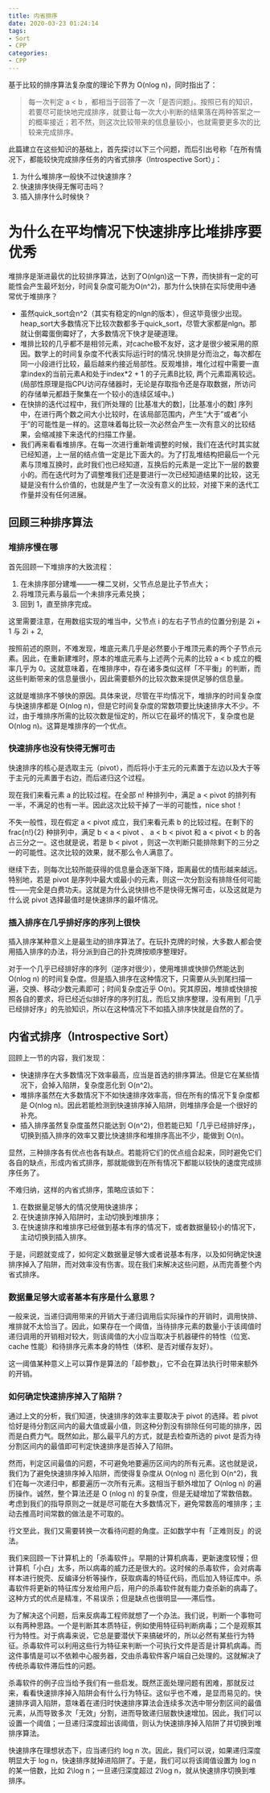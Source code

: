 ```yaml
---
title: 内省排序
date: 2020-03-23 01:24:14
tags:
- Sort
- CPP
categories:
- CPP
---
```



基于比较的排序算法复杂度的理论下界为 O(nlog n)，同时指出了：

> 每一次判定  a < b ，都相当于回答了一次「是否问题」。按照已有的知识，若要尽可能快地完成排序，就要让每一次大小判断的结果落在两种答案之一的概率接近；若不然，则这次比较带来的信息量较小，也就需要更多次的比较来完成排序。

此篇建立在这些知识的基础上，首先探讨以下三个问题，而后引出号称「在所有情况下，都能较快完成排序任务的内省式排序（Introspective Sort）」：

1.  为什么堆排序一般快不过快速排序？
2.  快速排序快得无懈可击吗？
3.  插入排序什么时候快？


# 为什么在平均情况下快速排序比堆排序要优秀

堆排序是渐进最优的比较排序算法，达到了O(nlgn)这一下界，而快排有一定的可能性会产生最坏划分，时间复杂度可能为O(n^2)，那为什么快排在实际使用中通常优于堆排序？

- 虽然quick_sort会n^2（其实有稳定的nlgn的版本），但这毕竟很少出现。heap_sort大多数情况下比较次数都多于quick_sort，尽管大家都是nlgn。那就让倒霉蛋倒霉好了，大多数情况下快才是硬道理。
- 堆排比较的几乎都不是相邻元素，对cache极不友好，这才是很少被采用的原因。数学上的时间复杂度不代表实际运行时的情况.快排是分而治之，每次都在同一小段进行比较，最后越来约接近局部性。反观堆排，堆化过程中需要一直拿index的当前元素A和处于index*2 + 1 的子元素B比较, 两个元素距离较远。(局部性原理是指CPU访问存储器时，无论是存取指令还是存取数据，所访问的存储单元都趋于聚集在一个较小的连续区域中。)
-  在快排的迭代过程中，我们所处理的 [比基准大的数]，[比基准小的数] 序列中，在进行两个数之间大小比较时，在该局部范围内，产生“大于”或者“小于”的可能性是一样的。这意味着每比较一次必然会产生一次有意义的比较结果，会缩减接下来迭代的扫描工作量。
- 我们再来看看堆排序。在每一次进行重新堆调整的时候，我们在迭代时其实就已经知道，上一层的结点值一定是比下面大的。为了打乱堆结构把最后一个元素与顶堆互换时，此时我们也已经知道，互换后的元素是一定比下一层的数要小的。而在迭代时为了调整堆我们还是要进行一次已经知道结果的比较，这无疑是没有什么价值的，也就是产生了一次没有意义的比较，对接下来的迭代工作量并没有任何进展。

[](#回顾三种排序算法 "回顾三种排序算法")回顾三种排序算法
--------------------------------

### [](#堆排序慢在哪 "堆排序慢在哪")堆排序慢在哪

首先回顾一下堆排序的大致流程：

1.  在未排序部分建堆——一棵二叉树，父节点总是比子节点大；
2.  将堆顶元素与最后一个未排序元素兑换；
3.  回到 1，直至排序完成。

这里需要注意，在用数组实现的堆当中，父节点 i 的左右子节点的位置分别是 2i + 1 与 2i + 2,

按照前述的原则，不难发现，堆底元素几乎是必然要小于堆顶元素的两个子节点元素。因此，在重新建堆时，原本的堆底元素与上述两个元素的比较  a < b  成立的概率几乎为 0。这就意味着，在堆排序中，存在诸多类似这样「不平衡」的判断，而这些判断带来的信息量很小，因此需要额外的比较次数来提供足够的信息量。

这就是堆排序不够快的原因。具体来说，尽管在平均情况下，堆排序的时间复杂度与快速排序都是 O(nlog n)，但是它时间复杂度的常数项要比快速排序大不少。不过，由于堆排序所需的比较次数是恒定的，所以它在最坏的情况下，复杂度也是 O(nlog n)。这算是堆排序的一个优点。

### [](#快速排序也没有快得无懈可击 "快速排序也没有快得无懈可击")快速排序也没有快得无懈可击

快速排序的核心是选取主元（pivot），而后将小于主元的元素置于左边以及大于等于主元的元素置于右边，而后递归这个过程。

现在我们来看元素 a 的比较过程。在全部 n! 种排列中，满足 a < pivot  的排列有一半，不满足的也有一半。因此这次比较干掉了一半的可能性，nice shot！

不失一般性，现在假定  a < pivot  成立，我们来看元素 b 的比较过程。在剩下的 frac{n!}{2} 种排列中，满足  b < a <  pivot 、 a < b <  pivot  和  a <  pivot < b  的各占三分之一。这也就是说，若是  b <  pivot ，则这一次判断只能排除剩下的三分之一的可能性。这次比较的效果，就不那么令人满意了。

继续下去，则每次比较所能获得的信息量会逐渐下降，距离最优的情形越来越远。特别地，若是 pivot 是序列中最大或最小的元素，则这一次分割没有排除任何可能性——完全是白费功夫。这就是为什么说快排也不是快得无懈可击，以及这就是为什么说 pivot 选择最值时是快速排序的最坏情况。

### [](#插入排序在几乎排好序的序列上很快 "插入排序在几乎排好序的序列上很快")插入排序在几乎排好序的序列上很快

插入排序某种意义上是最生动的排序算法了。在玩扑克牌的时候，大多数人都会使用插入排序的办法，将分派到自己的扑克牌按顺序整理好。

对于一个几乎已经排好序的序列（逆序对很少），使用堆排或快排仍然能达到 O(nlog n) 的时间复杂度。但是插入排序在这种情况下，只需要从头到尾扫描一遍，交换、移动少数元素即可；时间复杂度近乎 O(n)。究其原因，堆排或快排按照各自的要求，将已经近似排好序的序列打乱，而后又排序整理，没有用到「几乎已经排好序」的先验知识，所以在这种情况下不如插入排序快就是自然的了。

[](#内省式排序（Introspective-Sort） "内省式排序（Introspective Sort）")内省式排序（Introspective Sort）
-----------------------------------------------------------------------------------

回顾上一节的内容，我们发现：

*   快速排序在大多数情况下效率最高，应当是首选的排序算法。但是它在某些情况下，会掉入陷阱，复杂度恶化到 O(n^2)。
*   堆排序虽然在大多数情况下不如快速排序效率高，但在所有的情况下复杂度都是 O(nlog n)。因此若能检测到快速排序掉入陷阱，则堆排序会是一个很好的补充。
*   插入排序虽然复杂度虽然只能达到 O(n^2)，但若能已知「几乎已经排好序」，切换到插入排序的效率又要比快速排序和堆排序高出不少，能做到 O(n)。

显然，三种排序各有优点也各有缺点。若能将它们的优点组合起来，同时避免它们各自的缺点，形成内省式排序，那就能做到在所有情况下都能以较快的速度完成排序任务了。

不难归纳，这样的内省式排序，策略应该如下：

1.  在数据量足够大的情况使用快速排序；
2.  在快速排序掉入陷阱时，主动切换到堆排序；
3.  在快速排序和堆排序已经做到基本有序的情况下，或者数据量较小的情况下，主动切换到插入排序。

于是，问题就变成了，如何定义数据量足够大或者说基本有序，以及如何确定快速排序掉入了陷阱，而对效率没有伤害。现在我们来解决这些问题，从而完善整个内省式排序。

### [](#数据量足够大或者基本有序是什么意思？ "数据量足够大或者基本有序是什么意思？")数据量足够大或者基本有序是什么意思？

一般来说，当递归调用带来的开销大于递归调用后实际操作的开销时，调用快排、堆排就不太恰当了。因此，如果存在一个阈值，当待排序元素的数量小于该阈值时递归调用的开销相对较大，则该阈值的大小应当取决于机器硬件的特性（位宽、cache 性能）和待排序元素本身的特性（体积、是否对缓存友好）。

这一阈值某种意义上可以算作是算法的「超参数」，它不会在算法执行时带来额外的开销。

### [](#如何确定快速排序掉入了陷阱？ "如何确定快速排序掉入了陷阱？")如何确定快速排序掉入了陷阱？

通过上文的分析，我们知道，快速排序的效率主要取决于 pivot 的选择。若 pivot 恰好是待分割区间内的最大值或最小值，则这种分割没有排除任何可能的排序，因而是白费力气。既然如此，那么最平凡的方式，就是去检查所选的 pivot 是否为待分割区间内的最值即可判定快速排序是否掉入了陷阱。

然而，判定区间最值的问题，不可避免地要遍历区间内的所有元素。这也就是说，我们为了避免快速排序掉入陷阱，而使得复杂度从 O(nlog n) 恶化到 O(n^2)，我们在每一次递归中，都要遍历一次所有元素。这相当于额外增加了 O(nlog n) 的遍历操作。诚然，整个算法还是 O (nlog n) 的复杂度，但是无疑增加了常数倍数。考虑到我们的指导原则之一就是尽可能在大多数情况下，避免常数高的堆排序；主动去推高时间常数的做法是不可取的。

行文至此，我们又需要转换一次看待问题的角度。正如数学中有「正难则反」的说法。

我们来回顾一下计算机上的「杀毒软件」。早期的计算机病毒，更新速度较慢；但计算机「小白」太多，所以病毒的威力还是很大的。这时候的杀毒软件，会对病毒样本进行脱壳、反编译分析等操作，获取病毒的特征代码，而后加入特征库中。杀毒软件将更新的特征库分发给用户后，用户的杀毒软件就有能力查杀新的病毒了。这种方式的优点是精准，不易误杀；但是缺点也很明显——滞后性。

为了解决这个问题，后来反病毒工程师就想了一个办法。我们说，判断一个事物可以有两种思路。一个是判断其本质特征，例如使用特征码判断病毒；二个是观察其行为特性。对于病毒来说，它总是要潜伏下来搞破坏的，所以必然有某些行为特征。杀毒软件可以利用这些行为特征来判断一个可执行文件是否是计算机病毒。而这件事情是可以不依赖中心服务器，交由杀毒软件客户端自己处理的。这就解决了传统杀毒软件滞后性的问题。

杀毒软件的例子应当给予我们有一些启发。既然正面处理问题有困难，那就反过来，看看快速排序掉入陷阱会有什么行为特征。这似乎也不难，是显而易见的。快速排序调入陷阱，意味着在递归时快速排序算法会连续多次选中带分割区间的最值元素，从而导致多次「无效」分割，进而导致递归层数快速增加。因此，我们可以设置一个阈值；一旦递归深度超出该阈值，则认为快速排序掉入陷阱了并切换到堆排序算法。

快速排序在理想状态下，应当递归约 log n 次。因此，我们可以说，如果递归深度明显大于 log n，快速排序就掉进陷阱了。于是，我们可以将该阈值设置为 log n 的某一倍数，比如 2\log n；一旦递归深度超过 2\log n，就从快速排序切换到堆排序。